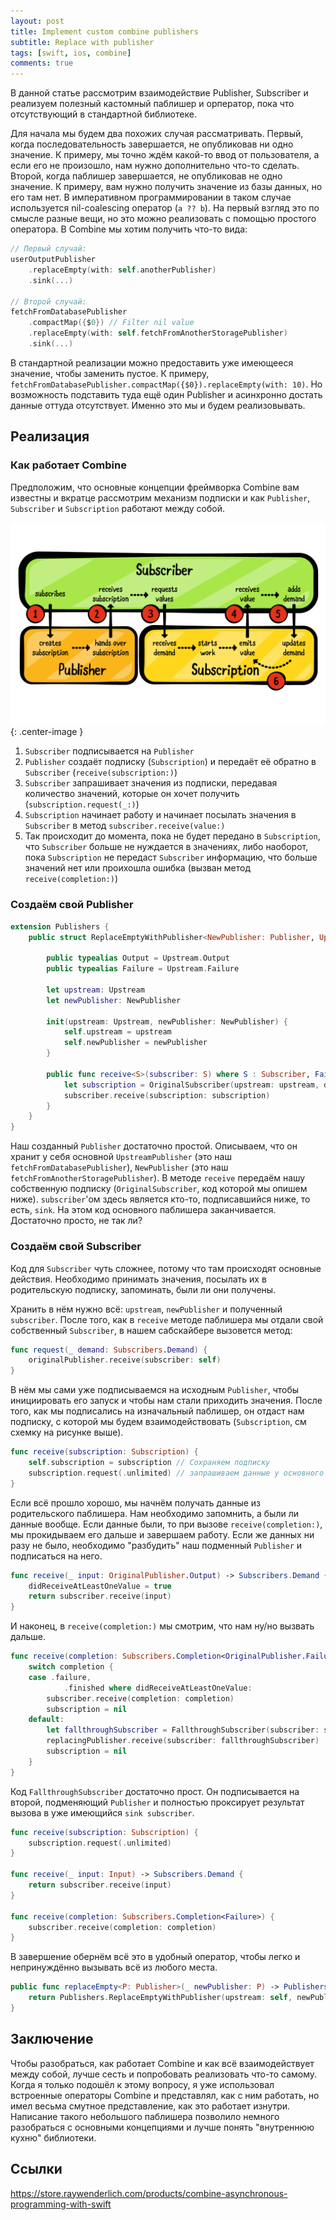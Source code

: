 ```yaml
---
layout: post
title: Implement custom combine publishers
subtitle: Replace with publisher
tags: [swift, ios, combine]
comments: true
---
```


В данной статье рассмотрим взаимодействие Publisher, Subscriber и реализуем полезный кастомный паблишер и орператор, пока что отсутствующий в стандартной библиотеке.

Для начала мы будем два похожих случая рассматривать. Первый, когда последовательность завершается, не опубликовав ни одно значение. К примеру, мы точно ждём какой-то ввод от пользователя, а если его не произошло, нам нужно дополнительно что-то сделать. Второй, когда паблишер завершается, не опубликовав не одно значение. К примеру, вам нужно получить значение из базы данных, но его там нет. В императивном программировании в таком случае используется nil-coalescing оператор (`a ?? b`). На первый взгляд это по смысле разные вещи, но это можно реализовать с помощью простого оператора. В Combine мы хотим получить что-то вида:

```swift
// Первый случай:
userOutputPublisher
    .replaceEmpty(with: self.anotherPublisher)
    .sink(...)

// Второй случай:
fetchFromDatabasePublisher
    .compactMap({$0}) // Filter nil value
    .replaceEmpty(with: self.fetchFromAnotherStoragePublisher)
    .sink(...)
```

В стандартной реализации можно предоставить уже имеющееся значение, чтобы заменить пустое. К примеру, `fetchFromDatabasePublisher.compactMap({$0}).replaceEmpty(with: 10)`. Но возможность подставить туда ещё один Publisher и асинхронно достать данные оттуда отсутствует. Именно это мы и будем реализовывать.

## Реализация

### Как работает Combine

Предположим, что основные концепции фреймворка Combine вам известны и вкратце рассмотрим механизм подписки и как `Publisher`, `Subscriber` и `Subscription` работают между собой.

![New friends](/assets/img/2019-12-18-compine-replace-with-publisher/combine-mechanism.png){: .center-image }

1. `Subscriber` подписывается на `Publisher`
2. `Publisher` создаёт подписку (`Subscription`) и передаёт её обратно в `Subscriber` (`receive(subscription:)`)
3. `Subscriber` запрашивает значения из подписки, передавая количество значений, которые он хочет получить (`subscription.request(_:)`)
4. `Subscription` начинает работу и начинает посылать значения в `Subscriber` в метод `subscriber.receive(value:)`
5. Так происходит до момента, пока не будет передано в `Subscription`, что `Subscriber` больше не нуждается в значениях, либо наоборот, пока `Subscription` не передаст `Subscriber` информацию, что больше значений нет или проихошла ошибка (вызван метод `receive(completion:)`)

### Создаём свой Publisher

```swift
extension Publishers {
    public struct ReplaceEmptyWithPublisher<NewPublisher: Publisher, Upstream: Publisher>: Publisher where NewPublisher.Failure == Upstream.Failure, NewPublisher.Output == Upstream.Output {

        public typealias Output = Upstream.Output
        public typealias Failure = Upstream.Failure

        let upstream: Upstream
        let newPublisher: NewPublisher

        init(upstream: Upstream, newPublisher: NewPublisher) {
            self.upstream = upstream
            self.newPublisher = newPublisher
        }

        public func receive<S>(subscriber: S) where S : Subscriber, Failure == S.Failure, Output == S.Input {
            let subscription = OriginalSubscriber(upstream: upstream, downstream: newPublisher, subscriber: subscriber)
            subscriber.receive(subscription: subscription)
        }
    }
}
```

Наш созданный `Publisher` достаточно простой. Описываем, что он хранит у себя основной `UpstreamPublisher` (это наш `fetchFromDatabasePublisher`),  `NewPublisher` (это наш `fetchFromAnotherStoragePublisher`). В методе `receive` передаём нашу собственную подписку (`OriginalSubscriber`, код которой мы опишем ниже).
`subscriber`'ом здесь является кто-то, подписавшийся ниже, то есть, `sink`.
 На этом код основного паблишера заканчивается. Достаточно просто, не так ли?

### Создаём свой Subscriber

Код для `Subscriber` чуть сложнее, потому что там происходят основные действия. Необходимо принимать значения, посылать их в родительскую подписку, запоминать, были ли они получены.

Хранить в нём нужно всё: `upstream`, `newPublisher` и полученный `subscriber`. После того, как в `receive` методе паблишера мы отдали свой собственный `Subscriber`, в нашем сабскайбере вызовется метод:

```swift
func request(_ demand: Subscribers.Demand) {
    originalPublisher.receive(subscriber: self)
}
```

В нём мы сами уже подписываемся на исходным `Publisher`, чтобы инициировать его запуск и чтобы нам стали приходить значения.
После того, как мы подписались на изначальный паблишер, он отдаст нам подписку, с которой мы будем взаимодействовать (`Subscription`, см схемку на рисунке выше).

```swift
func receive(subscription: Subscription) {
    self.subscription = subscription // Сохраняем подписку
    subscription.request(.unlimited) // запрашиваем данные у основного паблишера
}
```

Если всё прошло хорошо, мы начнём получать данные из родительского паблишера. Нам необходимо запомнить, а были ли данные вообще. Если данные были, то при вызове `receive(completion:)`, мы прокидываем его дальше и завершаем работу. Если же данных ни разу не было, необходимо "разбудить" наш подменный `Publisher` и подписаться на него.

```swift
func receive(_ input: OriginalPublisher.Output) -> Subscribers.Demand {
    didReceiveAtLeastOneValue = true
    return subscriber.receive(input)
}
```

И наконец, в `receive(completion:)` мы смотрим, что нам ну/но вызвать дальше.

```swift
func receive(completion: Subscribers.Completion<OriginalPublisher.Failure>) {
    switch completion {
    case .failure,
            .finished where didReceiveAtLeastOneValue:
        subscriber.receive(completion: completion)
        subscription = nil
    default:
        let fallthroughSubscriber = FallthroughSubscriber(subscriber: subscriber)
        replacingPublisher.receive(subscriber: fallthroughSubscriber)
        subscription = nil
    }
}
```

Код `FallthroughSubscriber` достаточно прост. Он подписывается на второй, подменяющий `Publisher` и полностью проксирует результат вызова в уже имеющийся `sink subscriber`.

```swift
func receive(subscription: Subscription) {
    subscription.request(.unlimited)
}

func receive(_ input: Input) -> Subscribers.Demand {
    return subscriber.receive(input)
}

func receive(completion: Subscribers.Completion<Failure>) {
    subscriber.receive(completion: completion)
}
```

В завершение обернём всё это в удобный оператор, чтобы легко и непринуждённо вызывать всё из любого места.

``` swift
public func replaceEmpty<P: Publisher>(_ newPublisher: P) -> Publishers.ReplaceEmptyWithPublisher<P, Self> {
    return Publishers.ReplaceEmptyWithPublisher(upstream: self, newPublisher: newPublisher)
}
```

## Заключение

Чтобы разобраться, как работает Combine и как всё взаимодействует между собой, лучше сесть и попробовать реализовать что-то самому. Когда я только подошёл к этому вопросу, я уже использовал встроенные операторы Combine и представлял, как с ним работать, но имел весьма смутное представление, как это работает изнутри. Написание такого небольшого паблишера позволило немного разобраться с основными концепциями и лучше понять "внутреннюю кухню" библиотеки.

## Ссылки

<https://store.raywenderlich.com/products/combine-asynchronous-programming-with-swift>
